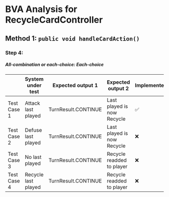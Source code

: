 # BVA Analysis for RecycleCardController

## Method 1: ```public void handleCardAction()```
### Step 4:
##### All-combination or each-choice: Each-choice

|             | System under test   | Expected output 1   | Expected output 2                                               | Implemented?       |
|-------------|---------------------|---------------------|----------------------------|-----|
| Test Case 1 | Attack last played  | TurnResult.CONTINUE | Last played is now Recycle | :white_check_mark: |
| Test Case 2 | Defuse last played  | TurnResult.CONTINUE | Last played is now Recycle | :x: |
| Test Case 3 | No last played      | TurnResult.CONTINUE | Recycle readded to player  | :x: |
| Test Case 4 | Recycle last played | TurnResult.CONTINUE | Recycle readded to player  | :x: |

